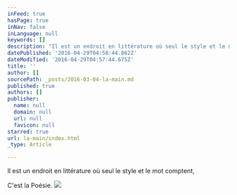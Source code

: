 ```yaml
---
inFeed: true
hasPage: true
inNav: false
inLanguage: null
keywords: []
description: "Il est un endroit en littérature où seul le style et le mot comptent,\_"
datePublished: '2016-04-29T04:58:44.862Z'
dateModified: '2016-04-29T04:57:44.675Z'
title: ''
author: []
sourcePath: _posts/2016-03-04-la-main.md
published: true
authors: []
publisher:
  name: null
  domain: null
  url: null
  favicon: null
starred: true
url: la-main/index.html
_type: Article

---
```

Il est un endroit en littérature où seul le style et le mot comptent, 

C'est la Poésie. ![](https://the-grid-user-content.s3-us-west-2.amazonaws.com/ae46f77b-5d70-491a-bb22-37a95b97ba8a.jpg)